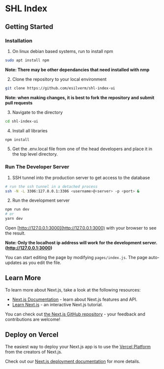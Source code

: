 # SHL Index

## Getting Started

### Installation

1. On linux debian based systems, run to install npm

```bash
sudo apt install npm
```

**Note: There may be other dependancies that need installed with nmp**

2. Clone the repository to your local environment

```bash
git clone https://github.com/esilverm/shl-index-ui
```

**Note: when making changes, it is best to fork the repository and submit pull requests**

3. Navigate to the directory

```bash
cd shl-index-ui
```

4. Install all libraries

```bash
npm install
```

5. Get the .env.local file from one of the head developers and place it in the top level directory.

### Run The Developer Server

1. SSH tunnel into the production server to get access to the database

```bash
# run the ssh tunnel in a detached process
ssh -N -L 3306:127.0.0.1:3306 <username>@<server> -p <port> &
```

2. Run the development server

```bash
npm run dev
# or
yarn dev
```

Open [http://127.0.0.1:3000](http://127.0.0.1:3000) with your browser to see the result.

**Note: Only the localhost ip address will work for the development server. (http://127.0.0.1:3000)**

You can start editing the page by modifying `pages/index.js`. The page auto-updates as you edit the file.

## Learn More

To learn more about Next.js, take a look at the following resources:

- [Next.js Documentation](https://nextjs.org/docs) - learn about Next.js features and API.
- [Learn Next.js](https://nextjs.org/learn) - an interactive Next.js tutorial.

You can check out [the Next.js GitHub repository](https://github.com/vercel/next.js/) - your feedback and contributions are welcome!

## Deploy on Vercel

The easiest way to deploy your Next.js app is to use the [Vercel Platform](https://vercel.com/import?utm_medium=default-template&filter=next.js&utm_source=create-next-app&utm_campaign=create-next-app-readme) from the creators of Next.js.

Check out our [Next.js deployment documentation](https://nextjs.org/docs/deployment) for more details.
